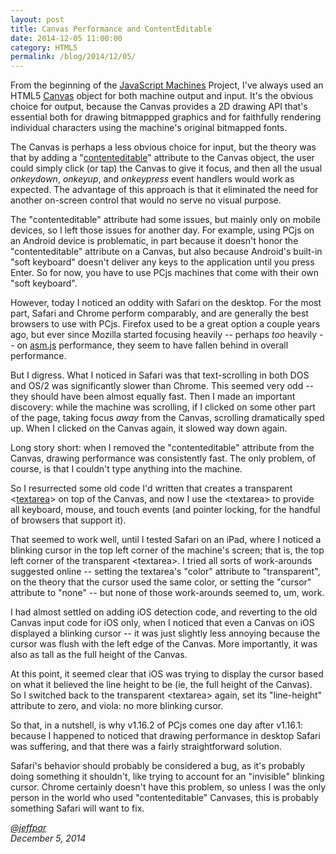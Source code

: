 ```yaml
---
layout: post
title: Canvas Performance and ContentEditable
date: 2014-12-05 11:00:00
category: HTML5
permalink: /blog/2014/12/05/
---
```


From the beginning of the [JavaScript Machines](/docs/about/) Project, I've always used an HTML5
[Canvas](https://developer.mozilla.org/en-US/docs/Web/API/Canvas_API) object for both machine output
and input.  It's the obvious choice for output, because the Canvas provides a 2D drawing API that's
essential both for drawing bitmappped graphics and for faithfully rendering individual characters
using the machine's original bitmapped fonts.

The Canvas is perhaps a less obvious choice for input, but the theory was that by adding a
"[contenteditable](https://developer.mozilla.org/en-US/docs/Web/Guide/HTML/Content_Editable)" attribute
to the Canvas object, the user could simply click (or tap) the Canvas to give it focus, and then all the
usual *onkeydown*, *onkeyup*, and *onkeypress* event handlers would work as expected.  The advantage of
this approach is that it eliminated the need for another on-screen control that would no serve no visual
purpose.

The "contenteditable" attribute had some issues, but mainly only on mobile devices, so I left those
issues for another day.  For example, using PCjs on an Android device is problematic, in part because
it doesn't honor the "contenteditable" attribute on a Canvas, but also because Android's built-in
"soft keyboard" doesn't deliver any keys to the application until you press Enter.  So for now, you
have to use PCjs machines that come with their own "soft keyboard".

However, today I noticed an oddity with Safari on the desktop.  For the most part, Safari and Chrome
perform comparably, and are generally the best browsers to use with PCjs.  Firefox used to be a great
option a couple years ago, but ever since Mozilla started focusing heavily -- perhaps *too* heavily -- on
[asm.js](http://asmjs.org/) performance, they seem to have fallen behind in overall performance.
  
But I digress.  What I noticed in Safari was that text-scrolling in both DOS and OS/2 was significantly
slower than Chrome.  This seemed very odd -- they should have been almost equally fast.  Then I made
an important discovery: while the machine was scrolling, if I clicked on some other part of the page,
taking focus *away* from the Canvas, scrolling dramatically sped up.  When I clicked on the Canvas
again, it slowed way down again.

Long story short: when I removed the "contenteditable" attribute from the Canvas, drawing performance
was consistently fast.  The only problem, of course, is that I couldn't type anything into the machine.

So I resurrected some old code I'd written that creates a transparent
&lt;[textarea](https://developer.mozilla.org/en-US/docs/Web/HTML/Element/textarea)&gt; on top of the Canvas,
and now I use the &lt;textarea&gt; to provide all keyboard, mouse, and touch events (and pointer locking,
for the handful of browsers that support it).

That seemed to work well, until I tested Safari on an iPad, where I noticed a blinking cursor in the top
left corner of the machine's screen; that is, the top left corner of the transparent &lt;textarea&gt;.  I tried
all sorts of work-arounds suggested online -- setting the textarea's "color" attribute to "transparent",
on the theory that the cursor used the same color, or setting the "cursor" attribute to "none" -- but none
of those work-arounds seemed to, um, work.

I had almost settled on adding iOS detection code, and reverting to the old Canvas input code for iOS only,
when I noticed that even a Canvas on iOS displayed a blinking cursor -- it was just slightly less annoying
because the cursor was flush with the left edge of the Canvas.  More importantly, it was also as tall as
the full height of the Canvas.

At this point, it seemed clear that iOS was trying to display the cursor based on what it believed the
line height to be (ie, the full height of the Canvas).  So I switched back to the transparent &lt;textarea&gt;
again, set its "line-height" attribute to zero, and viola: no more blinking cursor.

So that, in a nutshell, is why v1.16.2 of PCjs comes one day after v1.16.1: because I happened to noticed
that drawing performance in desktop Safari was suffering, and that there was a fairly straightforward solution.

Safari's behavior should probably be considered a bug, as it's probably doing something it shouldn't,
like trying to account for an "invisible" blinking cursor.  Chrome certainly doesn't have this problem,
so unless I was the only person in the world who used "contenteditable" Canvases, this is probably something
Safari will want to fix.

*[@jeffpar](http://jeffpar.com)*  
*December 5, 2014*
